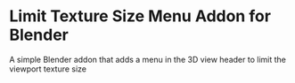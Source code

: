 # Limit Texture Size Menu Addon for Blender
A simple Blender addon that adds a menu in the 3D view header to limit the viewport texture size
